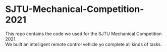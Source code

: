 # SJTU-Mechanical-Competition-2021
This repo contains the code we used for the SJTU Mechanical Competition 2021.   
We built an intelligent remote control vehicle yo complete all kinds of tasks.
